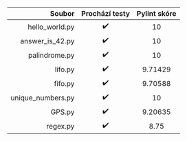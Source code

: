 <table>
<thead>
<tr><th style="text-align: right;">           Soubor</th><th style="text-align: center;"> Prochází testy </th><th style="text-align: center;"> Pylint skóre </th></tr>
</thead>
<tbody>
<tr><td style="text-align: right;">   hello_world.py</td><td style="text-align: center;">       ✔️       </td><td style="text-align: center;">      10      </td></tr>
<tr><td style="text-align: right;">  answer_is_42.py</td><td style="text-align: center;">       ✔️       </td><td style="text-align: center;">      10      </td></tr>
<tr><td style="text-align: right;">    palindrome.py</td><td style="text-align: center;">       ✔️       </td><td style="text-align: center;">      10      </td></tr>
<tr><td style="text-align: right;">          lifo.py</td><td style="text-align: center;">       ✔️       </td><td style="text-align: center;">   9.71429    </td></tr>
<tr><td style="text-align: right;">          fifo.py</td><td style="text-align: center;">       ✔️       </td><td style="text-align: center;">   9.70588    </td></tr>
<tr><td style="text-align: right;">unique_numbers.py</td><td style="text-align: center;">       ✔️       </td><td style="text-align: center;">      10      </td></tr>
<tr><td style="text-align: right;">           GPS.py</td><td style="text-align: center;">       ✔️       </td><td style="text-align: center;">   9.20635    </td></tr>
<tr><td style="text-align: right;">         regex.py</td><td style="text-align: center;">       ✔️       </td><td style="text-align: center;">     8.75     </td></tr>
</tbody>
</table>